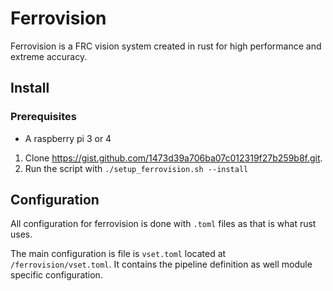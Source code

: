 # Ferrovision

Ferrovision is a FRC vision system created in rust for high performance and extreme accuracy.

## Install

### Prerequisites

- A raspberry pi 3 or 4

1. Clone https://gist.github.com/1473d39a706ba07c012319f27b259b8f.git.
2. Run the script with `./setup_ferrovision.sh --install`

## Configuration

All configuration for ferrovision is done with `.toml` files as that is what rust uses.

The main configuration is file is `vset.toml` located at `/ferrovision/vset.toml`. It contains the pipeline definition as well module specific configuration.

